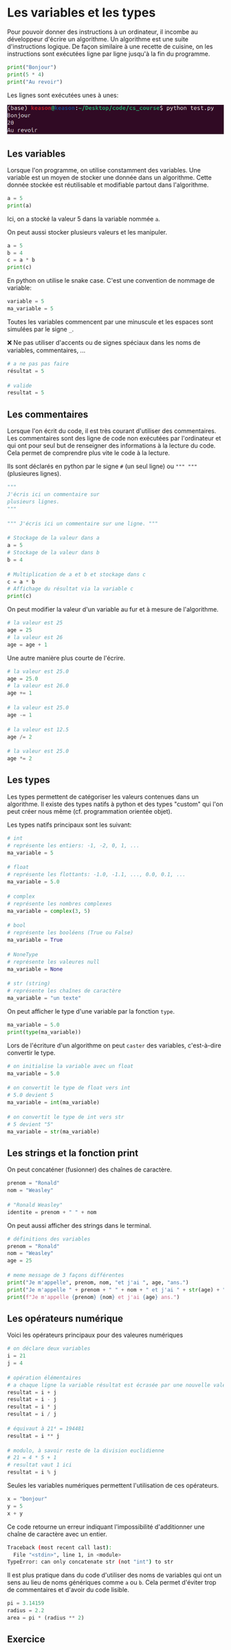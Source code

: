 # Les variables et les types

Pour pouvoir donner des instructions à un ordinateur, il incombe au développeur d'écrire un algorithme. Un algorithme est une suite d'instructions logique. De façon similaire à une recette de cuisine, on les instructions sont exécutées ligne par ligne jusqu'à la fin du programme.

```python
print("Bonjour")
print(5 * 4)
print("Au revoir")
```

Les lignes sont exécutées unes à unes:

![image](./assets/03/algorithm_example.png)

## Les variables

Lorsque l'on programme, on utilise constamment des variables. Une variable est un moyen de stocker une donnée dans un algorithme. Cette donnée stockée est réutilisable et modifiable partout dans l'algorithme.

```python
a = 5
print(a)
```

Ici, on a stocké la valeur 5 dans la variable nommée `a`.

On peut aussi stocker plusieurs valeurs et les manipuler.

```python
a = 5
b = 4
c = a * b
print(c)
```

En python on utilise le snake case. C'est une convention de nommage de variable:

```python
variable = 5
ma_variable = 5
```

Toutes les variables commencent par une minuscule et les espaces sont simulées par le signe `_`.

:x: Ne pas utiliser d'accents ou de signes spéciaux dans les noms de variables, commentaires, ...

```python
# a ne pas pas faire
résultat = 5

# valide
resultat = 5
```

## Les commentaires

Lorsque l'on écrit du code, il est très courant d'utiliser des commentaires. Les commentaires sont des ligne de code non exécutées par l'ordinateur et qui ont pour seul but de renseigner des informations à la lecture du code. Cela permet de comprendre plus vite le code à la lecture.

Ils sont déclarés en python par le signe `#` (un seul ligne) ou `""" """` (plusieures lignes).

```python
"""
J'écris ici un commentaire sur
plusieurs lignes.
"""

""" J'écris ici un commentaire sur une ligne. """

# Stockage de la valeur dans a
a = 5
# Stockage de la valeur dans b
b = 4

# Multiplication de a et b et stockage dans c
c = a * b
# Affichage du résultat via la variable c
print(c)
```

On peut modifier la valeur d'un variable au fur et à mesure de l'algorithme.

```python
# la valeur est 25
age = 25
# la valeur est 26
age = age + 1
```

Une autre manière plus courte de l'écrire.

```python
# la valeur est 25.0
age = 25.0
# la valeur est 26.0
age += 1

# la valeur est 25.0
age -= 1

# la valeur est 12.5
age /= 2

# la valeur est 25.0
age *= 2
```

## Les types

Les types permettent de catégoriser les valeurs contenues dans un algorithme. Il existe des types natifs à python et des types "custom" qui l'on peut créer nous même (cf. programmation orientée objet).

Les types natifs principaux sont les suivant:

```python
# int
# représente les entiers: -1, -2, 0, 1, ...
ma_variable = 5

# float
# représente les flottants: -1.0, -1.1, ..., 0.0, 0.1, ...
ma_variable = 5.0

# complex
# représente les nombres complexes
ma_variable = complex(3, 5)

# bool
# représente les booléens (True ou False)
ma_variable = True

# NoneType
# représente les valeures null
ma_variable = None

# str (string)
# représente les chaînes de caractère
ma_variable = "un texte"
```

On peut afficher le type d'une variable par la fonction `type`.

```python
ma_variable = 5.0
print(type(ma_variable))
```

Lors de l'écriture d'un algorithme on peut `caster` des variables, c'est-à-dire convertir le type.

```python
# on initialise la variable avec un float
ma_variable = 5.0

# on convertit le type de float vers int
# 5.0 devient 5
ma_variable = int(ma_variable)

# on convertit le type de int vers str
# 5 devient "5"
ma_variable = str(ma_variable)
```

## Les strings et la fonction print

On peut concaténer (fusionner) des chaînes de caractère.

```python
prenom = "Ronald"
nom = "Weasley"

# "Ronald Weasley"
identite = prenom + " " + nom
```

On peut aussi afficher des strings dans le terminal.

```python
# définitions des variables
prenom = "Ronald"
nom = "Weasley"
age = 25

# meme message de 3 façons différentes
print("Je m'appelle", prenom, nom, "et j'ai ", age, "ans.")
print("Je m'appelle " + prenom + " " + nom + " et j'ai " + str(age) + " ans.")
print(f"Je m'appelle {prenom} {nom} et j'ai {age} ans.")
```

## Les opérateurs numérique

Voici les opérateurs principaux pour des valeures numériques

```python
# on déclare deux variables
i = 21
j = 4

# opération élémentaires
# a chaque ligne la variable résultat est écrasée par une nouvelle valeur
resultat = i + j
resultat = i - j
resultat = i * j
resultat = i / j

# équivaut à 21⁴ = 194481
resultat = i ** j

# modulo, à savoir reste de la division euclidienne
# 21 = 4 * 5 + 1
# resultat vaut 1 ici
resultat = i % j
```

Seules les variables numériques permettent l'utilisation de ces opérateurs.

```python
x = "bonjour"
y = 5
x + y
```

Ce code retourne un erreur indiquant l'impossibilité d'additionner une chaîne de caractère avec un entier.

```bash
Traceback (most recent call last):
  File "<stdin>", line 1, in <module>
TypeError: can only concatenate str (not "int") to str
```

Il est plus pratique dans du code d'utiliser des noms de variables qui ont un sens au lieu de noms génériques comme `a` ou `b`. Cela permet d'éviter trop de commentaires et d'avoir du code lisible.

```python
pi = 3.14159
radius = 2.2
area = pi * (radius ** 2)
```

## Exercice
